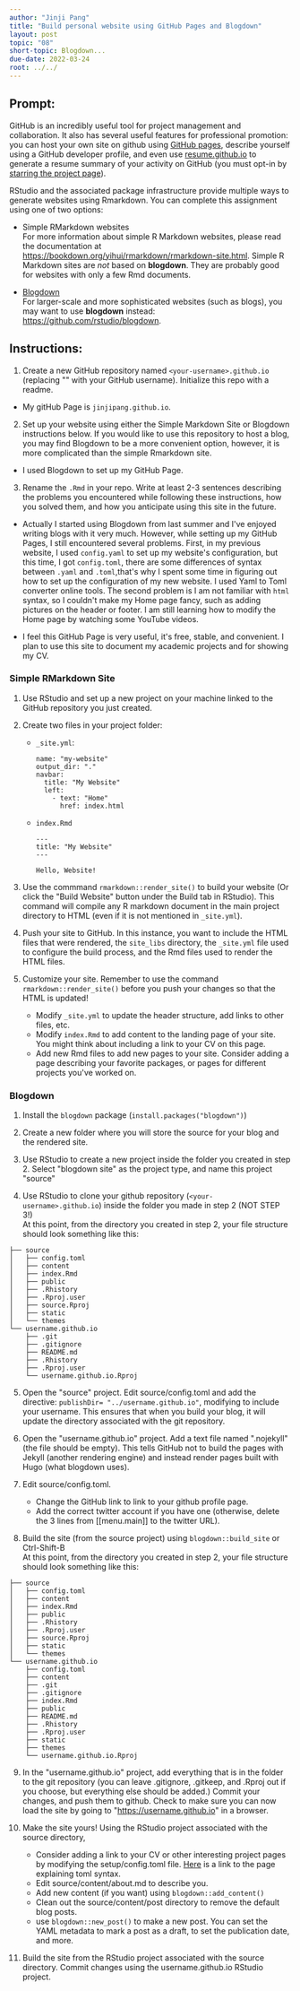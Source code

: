 ```yaml
---
author: "Jinji Pang"
title: "Build personal website using GitHub Pages and Blogdown"
layout: post
topic: "08"
short-topic: Blogdown...
due-date: 2022-03-24
root: ../../
---
```


## Prompt:

GitHub is an incredibly useful tool for project management and collaboration. It also has several useful features for professional promotion: you can host your own site on github using [GitHub pages](https://pages.github.com/), describe yourself using a GitHub developer profile, and even use [resume.github.io](http://resume.github.io/) to generate a resume summary of your activity on GitHub (you must opt-in by [starring the project page](https://github.com/resume/resume.github.com)). 

RStudio and the associated package infrastructure provide multiple ways to generate websites using Rmarkdown. You can complete this assignment using one of two options: 

- Simple RMarkdown websites    
For more information about simple R Markdown websites, please read the documentation at https://bookdown.org/yihui/rmarkdown/rmarkdown-site.html. Simple R Markdown sites are _not_ based on **blogdown**. They are probably good for websites with only a few Rmd documents.

- [Blogdown](https://github.com/rstudio/blogdown)    
For larger-scale and more sophisticated websites (such as blogs), you may want to use **blogdown** instead: https://github.com/rstudio/blogdown.

## Instructions:

1. Create a new GitHub repository named `<your-username>.github.io` (replacing "<your-username>" with your GitHub username). Initialize this repo with a readme.

- My gitHub Page is `jinjipang.github.io`.


2. Set up your website using either the Simple Markdown Site or Blogdown instructions below. If you would like to use this repository to host a blog, you may find Blogdown to be a more convenient option, however, it is more complicated than the simple Rmarkdown site. 

- I used Blogdown to set up my GitHub Page.

3. Rename the <LastnameFirstname>`.Rmd` in your repo. Write at least 2-3 sentences describing the problems you encountered while following these instructions, how you solved them, and how you anticipate using this site in the future. 

- Actually I started using Blogdown from last summer and I've enjoyed writing blogs with it very much. However, while setting up my GitHub Pages, I still encountered several problems. First, in my previous website, I used `config.yaml` to set up my website's configuration, but this time, I got `config.toml`, there are some differences of syntax between `.yaml` and `.toml`,that's why I spent some time in figuring out how to set up the configuration of my new website. I used Yaml to Toml converter online tools. The second problem is I am not familiar with `html` syntax, so I couldn't make my Home page fancy, such as adding pictures on the header or footer. I am still learning how to modify the Home page by watching some YouTube videos.

- I feel this GitHub Page is very useful, it's free, stable, and convenient. I plan to use this site to document my academic projects and for showing my CV.



### Simple RMarkdown Site

1. Use RStudio and set up a new project on your machine linked to the GitHub repository you just created. 

2. Create two files in your project folder:
    - `_site.yml`:
      ```
      name: "my-website"
      output_dir: "."
      navbar:
        title: "My Website"
        left:
          - text: "Home"
            href: index.html
      ```
    
    - `index.Rmd`
      ```
      ---
      title: "My Website"
      ---
      
      Hello, Website!
      ```

3. Use the commmand `rmarkdown::render_site()` to build your website (Or click the "Build Website" button under the Build tab in RStudio). This command will compile any R markdown document in the main project directory to HTML (even if it is not mentioned in `_site.yml`). 

4. Push your site to GitHub. In this instance, you want to include the HTML files that were rendered, the `site_libs` directory, the `_site.yml` file used to configure the build process, and the Rmd files used to render the HTML files.

5. Customize your site. Remember to use the command `rmarkdown::render_site()` before you push your changes so that the HTML is updated!
    - Modify `_site.yml` to update the header structure, add links to other files, etc. 
    - Modify `index.Rmd` to add content to the landing page of your site. You might think about including a link to your CV on this page. 
    - Add new Rmd files to add new pages to your site. Consider adding a page describing your favorite packages, or pages for different projects you've worked on. 
    
### Blogdown

1. Install the `blogdown` package (`install.packages("blogdown")`)

2. Create a new folder where you will store the source for your blog and the rendered site.

3. Use RStudio to create a new project inside the folder you created in step 2. Select "blogdown site" as the project type, and name this project "source"

4. Use RStudio to clone your github repository (`<your-username>.github.io`) inside the folder you made in step 2 (NOT STEP 3!)    
At this point, from the directory you created in step 2, your file structure should look something like this:
```
├── source
│   ├── config.toml
│   ├── content
│   ├── index.Rmd
│   ├── public
│   ├── .Rhistory
│   ├── .Rproj.user
│   ├── source.Rproj
│   ├── static
│   └── themes
└── username.github.io
    ├── .git
    ├── .gitignore
    ├── README.md
    ├── .Rhistory
    ├── .Rproj.user
    └── username.github.io.Rproj
```

5. Open the "source" project. Edit source/config.toml and add the directive: `publishDir= "../username.github.io"`, modifying to include your username. This ensures that when you build your blog, it will update the directory associated with the git repository.

6. Open the "username.github.io" project. Add a text file named ".nojekyll" (the file should be empty). This tells GitHub not to build the pages with Jekyll (another rendering engine) and instead render pages built with Hugo (what blogdown uses).

7. Edit source/config.toml. 
    - Change the GitHub link to link to your github profile page. 
    - Add the correct twitter account if you have one (otherwise, delete the 3 lines from [[menu.main]] to the twitter URL). 

8. Build the site (from the source project) using `blogdown::build_site` or Ctrl-Shift-B    
At this point, from the directory you created in step 2, your file structure should look something like this:
```
├── source
│   ├── config.toml
│   ├── content
│   ├── index.Rmd
│   ├── public
│   ├── .Rhistory
│   ├── .Rproj.user
│   ├── source.Rproj
│   ├── static
│   └── themes
└── username.github.io
    ├── config.toml
    ├── content
    ├── .git
    ├── .gitignore
    ├── index.Rmd
    ├── public
    ├── README.md
    ├── .Rhistory
    ├── .Rproj.user
    ├── static
    ├── themes
    └── username.github.io.Rproj
```
    
9. In the "username.github.io" project, add everything that is in the folder to the git repository (you can leave .gitignore, .gitkeep, and .Rproj out if you choose, but everything else should be added.) Commit your changes, and push them to github. Check to make sure you can now load the site by going to "https://username.github.io" in a browser.

10. Make the site yours! Using the RStudio project associated with the source directory, 
    -  Consider adding a link to your CV or other interesting project pages by modifying the setup/config.toml file. [Here](https://bookdown.org/yihui/blogdown/configuration.html#toml-syntax) is a link to the page explaining toml syntax. 
    - Edit source/content/about.md to describe you.
    - Add new content (if you want) using `blogdown::add_content()`
    - Clean out the source/content/post directory to remove the default blog posts. 
    - use `blogdown::new_post()` to make a new post. You can set the YAML metadata to mark a post as a draft, to set the publication date, and more. 
11. Build the site from the RStudio project associated with the source directory. Commit changes using the username.github.io RStudio project. 



